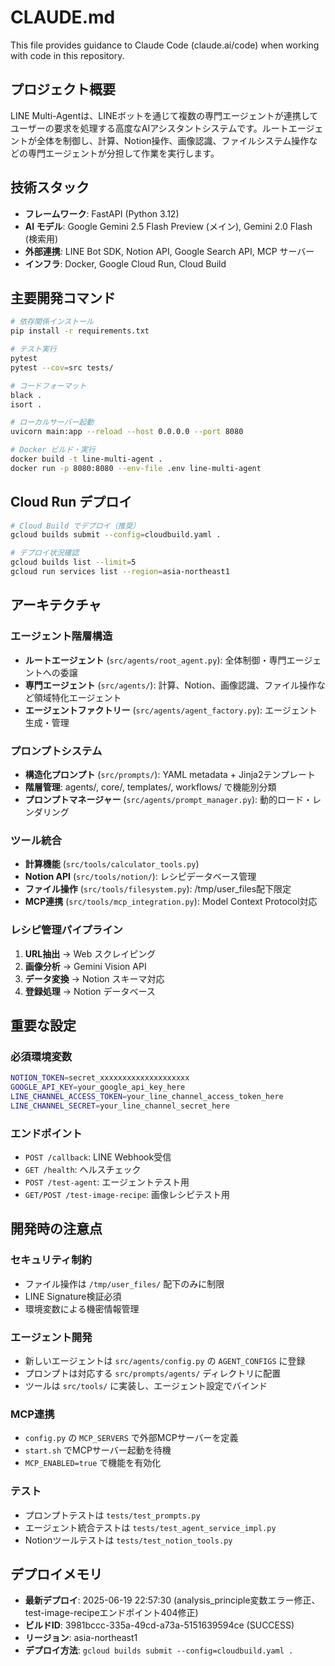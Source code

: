 # CLAUDE.md

This file provides guidance to Claude Code (claude.ai/code) when working with code in this repository.

## プロジェクト概要

LINE Multi-Agentは、LINEボットを通じて複数の専門エージェントが連携してユーザーの要求を処理する高度なAIアシスタントシステムです。ルートエージェントが全体を制御し、計算、Notion操作、画像認識、ファイルシステム操作などの専門エージェントが分担して作業を実行します。

## 技術スタック

- **フレームワーク**: FastAPI (Python 3.12)
- **AI モデル**: Google Gemini 2.5 Flash Preview (メイン), Gemini 2.0 Flash (検索用)
- **外部連携**: LINE Bot SDK, Notion API, Google Search API, MCP サーバー
- **インフラ**: Docker, Google Cloud Run, Cloud Build

## 主要開発コマンド

```bash
# 依存関係インストール
pip install -r requirements.txt

# テスト実行
pytest
pytest --cov=src tests/

# コードフォーマット
black .
isort .

# ローカルサーバー起動
uvicorn main:app --reload --host 0.0.0.0 --port 8080

# Docker ビルド・実行
docker build -t line-multi-agent .
docker run -p 8080:8080 --env-file .env line-multi-agent
```

## Cloud Run デプロイ

```bash
# Cloud Build でデプロイ（推奨）
gcloud builds submit --config=cloudbuild.yaml .

# デプロイ状況確認
gcloud builds list --limit=5
gcloud run services list --region=asia-northeast1
```

## アーキテクチャ

### エージェント階層構造
- **ルートエージェント** (`src/agents/root_agent.py`): 全体制御・専門エージェントへの委譲
- **専門エージェント** (`src/agents/`): 計算、Notion、画像認識、ファイル操作など領域特化エージェント
- **エージェントファクトリー** (`src/agents/agent_factory.py`): エージェント生成・管理

### プロンプトシステム
- **構造化プロンプト** (`src/prompts/`): YAML metadata + Jinja2テンプレート
- **階層管理**: agents/, core/, templates/, workflows/ で機能別分類
- **プロンプトマネージャー** (`src/agents/prompt_manager.py`): 動的ロード・レンダリング

### ツール統合
- **計算機能** (`src/tools/calculator_tools.py`)
- **Notion API** (`src/tools/notion/`): レシピデータベース管理
- **ファイル操作** (`src/tools/filesystem.py`): /tmp/user_files配下限定
- **MCP連携** (`src/tools/mcp_integration.py`): Model Context Protocol対応

### レシピ管理パイプライン
1. **URL抽出** → Web スクレイピング
2. **画像分析** → Gemini Vision API
3. **データ変換** → Notion スキーマ対応
4. **登録処理** → Notion データベース

## 重要な設定

### 必須環境変数
```bash
NOTION_TOKEN=secret_xxxxxxxxxxxxxxxxxxxx
GOOGLE_API_KEY=your_google_api_key_here
LINE_CHANNEL_ACCESS_TOKEN=your_line_channel_access_token_here
LINE_CHANNEL_SECRET=your_line_channel_secret_here
```

### エンドポイント
- `POST /callback`: LINE Webhook受信
- `GET /health`: ヘルスチェック
- `POST /test-agent`: エージェントテスト用
- `GET/POST /test-image-recipe`: 画像レシピテスト用

## 開発時の注意点

### セキュリティ制約
- ファイル操作は `/tmp/user_files/` 配下のみに制限
- LINE Signature検証必須
- 環境変数による機密情報管理

### エージェント開発
- 新しいエージェントは `src/agents/config.py` の `AGENT_CONFIGS` に登録
- プロンプトは対応する `src/prompts/agents/` ディレクトリに配置
- ツールは `src/tools/` に実装し、エージェント設定でバインド

### MCP連携
- `config.py` の `MCP_SERVERS` で外部MCPサーバーを定義
- `start.sh` でMCPサーバー起動を待機
- `MCP_ENABLED=true` で機能を有効化

### テスト
- プロンプトテストは `tests/test_prompts.py`
- エージェント統合テストは `tests/test_agent_service_impl.py`
- Notionツールテストは `tests/test_notion_tools.py`

## デプロイメモリ

- **最新デプロイ**: 2025-06-19 22:57:30 (analysis_principle変数エラー修正、test-image-recipeエンドポイント404修正)
- **ビルドID**: 3981bccc-335a-49cd-a73a-5151639594ce (SUCCESS)
- **リージョン**: asia-northeast1
- **デプロイ方法**: `gcloud builds submit --config=cloudbuild.yaml .`